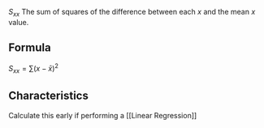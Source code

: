 $S_{xx}$
The sum of squares of the difference between each $x$ and the mean $x$ value.

## Formula
$S_{xx} = ∑(x-\bar{x})^2$

## Characteristics
Calculate this early if performing a [[Linear Regression]]